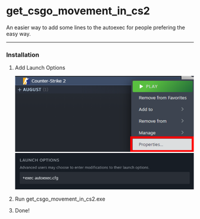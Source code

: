 # get_csgo_movement_in_cs2

An easier way to add some lines to the autoexec for people prefering the easy way.

---

### Installation

1. Add Launch Options
   
   ![Open Properties](/images/ClickProperties.png)
   ![Launch options](/images/LaunchOptions.png)

2. Run get_csgo_movement_in_cs2.exe

3. Done!
